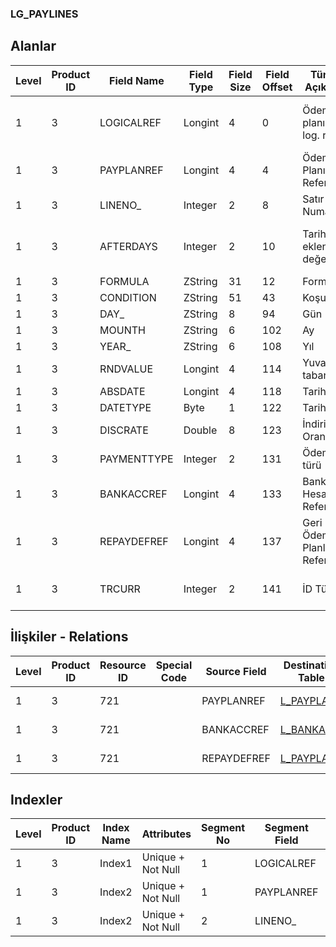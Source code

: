 ### LG_PAYLINES

## Alanlar

**Level**|**Product ID**|**Field Name**|**Field Type**|**Field Size**|**Field Offset**|**Türkçe Açıklama**|**Expression**
-----|-----|-----|-----|-----|-----|-----|-----
1|3|LOGICALREF|Longint|4|0|Ödeme planı satırı log. ref.|Payment Plan Line Logical Reference
1|3|PAYPLANREF|Longint|4|4|Ödeme Planı Referansı|Payment Plan Reference
1|3|LINENO_|Integer|2|8|Satır Numarası|Line Number
1|3|AFTERDAYS|Integer|2|10|Tarihe eklenecek değer|Value that Will be Added to Date
1|3|FORMULA|ZString|31|12|Formül|Formula
1|3|CONDITION|ZString|51|43|Koşul|Condition
1|3|DAY_|ZString|8|94|Gün|Day
1|3|MOUNTH|ZString|6|102|Ay|Mounth
1|3|YEAR_|ZString|6|108|Yıl|Year
1|3|RNDVALUE|Longint|4|114|Yuvarlama tabanı|Rounding Base
1|3|ABSDATE|Longint|4|118|Tarih|Date
1|3|DATETYPE|Byte|1|122|Tarih Türü|Date Type
1|3|DISCRATE|Double|8|123|İndirim Oranı|Discount Rate
1|3|PAYMENTTYPE|Integer|2|131|Ödeme türü|Payment Type
1|3|BANKACCREF|Longint|4|133|Banka Hesabı Referansı|Bank Account Reference
1|3|REPAYDEFREF|Longint|4|137|Geri Ödeme Planları Referansı|Back Payment Plans Reference
1|3|TRCURR|Integer|2|141|İD Türü|Transaction Currency Type

## İlişkiler - Relations
**Level**|**Product ID**|**Resource ID**|**Special Code**|**Source Field**|**Destination Table**|**Destination Field**|**Relation Type**|**Extra Condition**
-----|-----|-----|-----|-----|-----|-----|-----|-----
1|3|721||PAYPLANREF|[L_PAYPLANS](../LG_PAYPLANS "L_PAYPLANS")|LOGICALREF|one-to-one|
1|3|721||BANKACCREF|[L_BANKACC](../LG_BANKACC "L_BANKACC")|LOGICALREF|one-to-one|
1|3|721||REPAYDEFREF|[L_PAYPLANS](../LG_PAYPLANS "L_PAYPLANS")|LOGICALREF|one-to-one|

## Indexler
**Level**|**Product ID**|**Index Name**|**Attributes**|**Segment No**|**Segment Field**|**Sense**
-----|-----|-----|-----|-----|-----|-----
1|3|Index1|Unique + Not Null|1|LOGICALREF|Ascending
1|3|Index2|Unique + Not Null|1|PAYPLANREF|Ascending
1|3|Index2|Unique + Not Null|2|LINENO_|Ascending
